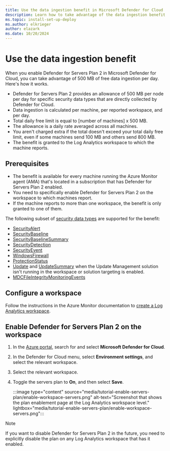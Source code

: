 ```yaml
---
title: Use the data ingestion benefit in Microsoft Defender for Cloud
description: Learn how to take advantage of the data ingestion benefit in Microsoft Defender for Cloud.
ms.topic: install-set-up-deploy
ms.author: elkrieger
author: elazark
ms.date: 10/20/2024
---
```


# Use the data ingestion benefit

When you enable Defender for Servers Plan 2 in Microsoft Defender for Cloud, you can take advantage of 500 MB of free data ingestion per day. Here's how it works.

- Defender for Servers Plan 2 provides an allowance of 500 MB per node per day for specific security data types that are directly collected by Defender for Cloud.
- Data ingestion is calculated per machine, per reported workspace, and per day.
- Total daily free limit is equal to [number of machines] x 500 MB.
- The allowance is a daily rate averaged across all machines.
- You aren't charged extra if the total doesn't exceed your total daily free limit, even if some machines send 100 MB and others send 800 MB.
- The benefit is granted to the Log Analytics workspace to which the machine reports.

## Prerequisites

- The benefit is available for every machine running the Azure Monitor agent (AMA) that's located in a subscription that has Defender for Servers Plan 2 enabled.
- You need to specifically enable Defender for Servers Plan 2 on the workspace to which machines report.
- If the machine reports to more than one workspace, the benefit is only granted to one of them.

The following subset of [security data types](/azure/azure-monitor/reference/tables-category#security) are supported for the benefit:

- [SecurityAlert](/azure/azure-monitor/reference/tables/securityalert)
- [SecurityBaseline](/azure/azure-monitor/reference/tables/securitybaseline)
- [SecurityBaselineSummary](/azure/azure-monitor/reference/tables/securitybaselinesummary)
- [SecurityDetection](/azure/azure-monitor/reference/tables/securitydetection)
- [SecurityEvent](/azure/azure-monitor/reference/tables/securityevent)
- [WindowsFirewall](/azure/azure-monitor/reference/tables/windowsfirewall)
- [ProtectionStatus](/azure/azure-monitor/reference/tables/protectionstatus)
- [Update](/azure/azure-monitor/reference/tables/update) and [UpdateSummary](/azure/azure-monitor/reference/tables/updatesummary) when the Update Management solution isn't running in the workspace or solution targeting is enabled.
- [MDCFileIntegrityMonitoringEvents](/azure/azure-monitor/reference/tables/mdcfileintegritymonitoringevents)


## Configure a workspace

Follow the instructions in the Azure Monitor documentation to [create a Log Analytics workspace](/azure/azure-monitor/logs/quick-create-workspace).


## Enable Defender for Servers Plan 2 on the workspace


1. In the [Azure portal](https://portal.azure.com), search for and select **Microsoft Defender for Cloud**.

1. In the Defender for Cloud menu, select **Environment settings**, and select the relevant workspace.

1. Select the relevant workspace.

1. Toggle the servers plan to **On**, and then select **Save**.

    :::image type="content" source="media/tutorial-enable-servers-plan/enable-workspace-servers.png" alt-text="Screenshot that shows the plan enablement page at the Log Analytics workspace level." lightbox="media/tutorial-enable-servers-plan/enable-workspace-servers.png":::


> [!Note]
> If you want to disable Defender for Servers Plan 2 in the future, you need to explicitly disable the plan on any Log Analytics workspace that has it enabled.


